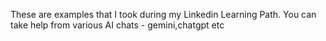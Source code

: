 These are examples that I took during my Linkedin Learning Path.
You can take help from various AI chats - gemini,chatgpt etc
